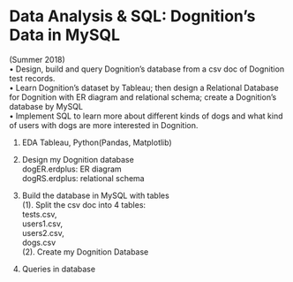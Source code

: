 # Data Analysis & SQL: Dognition’s Data in MySQL 
(Summer 2018)<br/>
• Design, build and query Dognition’s database from a csv doc of Dognition test records.<br/>
• Learn Dognition’s dataset by Tableau; then design a Relational Database for Dognition with ER diagram
and relational schema; create a Dognition’s database by MySQL<br/>
• Implement SQL to learn more about different kinds of dogs and what kind of users with dogs are more interested in Dognition.

1. EDA
Tableau, Python(Pandas, Matplotlib)<br/>

2. Design my Dognition database<br/>
dogER.erdplus: ER diagram<br/>
dogRS.erdplus: relational schema<br/>

3. Build the database in MySQL with tables<br/>
  (1). Split the csv doc into 4 tables:<br/>
    tests.csv, <br/>
    users1.csv, <br/>
    users2.csv, <br/>
    dogs.csv<br/>
  (2). Create my Dognition Database<br/>
  
4. Queries in database<br/>




